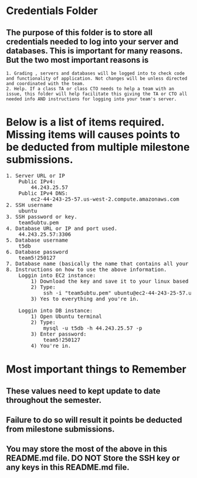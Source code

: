 # Credentials Folder

## The purpose of this folder is to store all credentials needed to log into your server and databases. This is important for many reasons. But the two most important reasons is
    1. Grading , servers and databases will be logged into to check code and functionality of application. Not changes will be unless directed and coordinated with the team.
    2. Help. If a class TA or class CTO needs to help a team with an issue, this folder will help facilitate this giving the TA or CTO all needed info AND instructions for logging into your team's server. 


# Below is a list of items required. Missing items will causes points to be deducted from multiple milestone submissions.
<pre>
1. Server URL or IP
    Public IPv4:
        44.243.25.57
    Public IPv4 DNS:
        ec2-44-243-25-57.us-west-2.compute.amazonaws.com
2. SSH username
    ubuntu
3. SSH password or key.
    team5ubtu.pem
4. Database URL or IP and port used.
    44.243.25.57:3306
5. Database username
    t5db
6. Database password
    team5!250127
7. Database name (basically the name that contains all your tables)
8. Instructions on how to use the above information.
    Loggin into EC2 instance: 
        1) Download the key and save it to your linux based system (Ubuntu preferred)
        2) Type:
            ssh -i "team5ubtu.pem" ubuntu@ec2-44-243-25-57.us-west-2.compute.amazonaws.com
        3) Yes to everything and you're in.

    Loggin into DB instance:
        1) Open Ubuntu terminal
        2) Type:
            mysql -u t5db -h 44.243.25.57 -p
        3) Enter password:
            team5!250127
        4) You're in.
</pre>

# Most important things to Remember
## These values need to kept update to date throughout the semester. <br>
## <strong>Failure to do so will result it points be deducted from milestone submissions.</strong><br>
## You may store the most of the above in this README.md file. DO NOT Store the SSH key or any keys in this README.md file.
